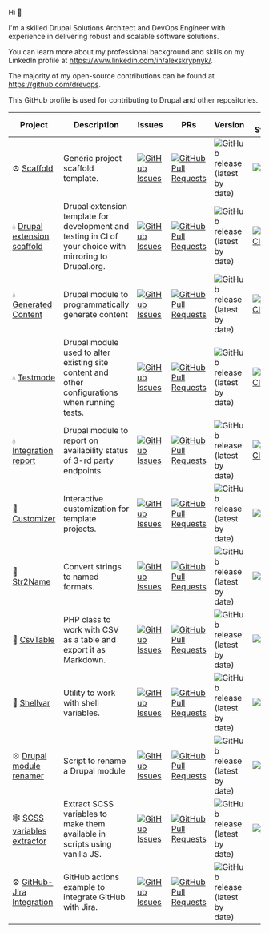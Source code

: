 Hi 👋

I'm a skilled Drupal Solutions Architect and DevOps Engineer with experience in
delivering robust and scalable software solutions.

You can learn more about my professional background and skills on my LinkedIn
profile at https://www.linkedin.com/in/alexskrypnyk/.

The majority of my open-source contributions can be found
at https://github.com/drevops.

This GitHub profile is used for contributing to Drupal and other repositories.

| Project                                                                                  | Description                                                                                              | Issues                                                                                                                                                                          | PRs                                                                                                                                                                                      | Version                                                                                                                     | CI Status                                                                                                                                                                                                   |
|------------------------------------------------------------------------------------------|----------------------------------------------------------------------------------------------------------|---------------------------------------------------------------------------------------------------------------------------------------------------------------------------------|------------------------------------------------------------------------------------------------------------------------------------------------------------------------------------------|-----------------------------------------------------------------------------------------------------------------------------|-------------------------------------------------------------------------------------------------------------------------------------------------------------------------------------------------------------|
| ⚙️ [Scaffold](https://github.com/AlexSkrypnyk/scaffold)                                  | Generic project scaffold template.                                                                       | [![GitHub Issues](https://img.shields.io/github/issues/AlexSkrypnyk/scaffold.svg?label=%20)](https://github.com/AlexSkrypnyk/scaffold/issues)                                   | [![GitHub Pull Requests](https://img.shields.io/github/issues-pr/AlexSkrypnyk/scaffold.svg?label=%20)](https://github.com/AlexSkrypnyk/scaffold/pulls)                                   | ![GitHub release (latest by date)](https://img.shields.io/github/v/release/AlexSkrypnyk/scaffold?label=%20)                 | [![Tests](https://github.com/AlexSkrypnyk/scaffold/actions/workflows/test-php.yml/badge.svg?label=%20)](https://github.com/AlexSkrypnyk/scaffold/actions/workflows/test-php.yml)                            |
| 💧 [Drupal extension scaffold](https://github.com/AlexSkrypnyk/drupal_circleci)          | Drupal extension template for development and testing in CI of your choice with mirroring to Drupal.org. | [![GitHub Issues](https://img.shields.io/github/issues/AlexSkrypnyk/drupal_extension_scaffold.svg?label=%20)](https://github.com/AlexSkrypnyk/drupal_extension_scaffold/issues) | [![GitHub Pull Requests](https://img.shields.io/github/issues-pr/AlexSkrypnyk/drupal_extension_scaffold.svg?label=%20)](https://github.com/AlexSkrypnyk/drupal_extension_scaffold/pulls) | ![GitHub release (latest by date)](https://img.shields.io/github/v/release/AlexSkrypnyk/drupal_circleci?label=%20)          | [![CircleCI](https://circleci.com/gh/AlexSkrypnyk/drupal_extension_scaffold.svg?style=shield)](https://circleci.com/gh/AlexSkrypnyk/drupal_extension_scaffold)                                              |
| 💧 [Generated Content](https://github.com/AlexSkrypnyk/generated_content)                | Drupal module to programmatically generate content                                                       | [![GitHub Issues](https://img.shields.io/github/issues/AlexSkrypnyk/generated_content.svg?label=%20)](https://github.com/AlexSkrypnyk/generated_content/issues)                 | [![GitHub Pull Requests](https://img.shields.io/github/issues-pr/AlexSkrypnyk/generated_content.svg?label=%20)](https://github.com/AlexSkrypnyk/generated_content/pulls)                 | ![GitHub release (latest by date)](https://img.shields.io/github/v/release/AlexSkrypnyk/generated_content?label=%20)        | [![CircleCI](https://circleci.com/gh/AlexSkrypnyk/generated_content.svg?style=shield)](https://circleci.com/gh/AlexSkrypnyk/generated_content)                                                              |
| 💧 [Testmode](https://github.com/AlexSkrypnyk/testmode)                                  | Drupal module used to alter existing site content and other configurations when running tests.           | [![GitHub Issues](https://img.shields.io/github/issues/AlexSkrypnyk/testmode.svg?label=%20)](https://github.com/AlexSkrypnyk/testmode/issues)                                   | [![GitHub Pull Requests](https://img.shields.io/github/issues-pr/AlexSkrypnyk/testmode.svg?label=%20)](https://github.com/AlexSkrypnyk/testmode/pulls)                                   | ![GitHub release (latest by date)](https://img.shields.io/github/v/release/AlexSkrypnyk/testmode?label=%20)                 | [![CircleCI](https://circleci.com/gh/AlexSkrypnyk/testmode.svg?style=shield)](https://circleci.com/gh/AlexSkrypnyk/testmode)                                                                                |
| 💧 [Integration report](https://github.com/AlexSkrypnyk/integration_report)              | Drupal module to report on availability status of 3-rd party endpoints.                                  | [![GitHub Issues](https://img.shields.io/github/issues/AlexSkrypnyk/integration_report.svg?label=%20)](https://github.com/AlexSkrypnyk/integration_report/issues)               | [![GitHub Pull Requests](https://img.shields.io/github/issues-pr/AlexSkrypnyk/integration_report.svg?label=%20)](https://github.com/AlexSkrypnyk/integration_report/pulls)               | ![GitHub release (latest by date)](https://img.shields.io/github/v/release/AlexSkrypnyk/integration_report?label=%20)       | [![CircleCI](https://circleci.com/gh/AlexSkrypnyk/integration_report.svg?style=shield)](https://circleci.com/gh/AlexSkrypnyk/integration_report)                                                            |
| 🐘 [Customizer](https://github.com/AlexSkrypnyk/customizer)                              | Interactive customization for template projects.                                                                        | [![GitHub Issues](https://img.shields.io/github/issues/AlexSkrypnyk/customizer.svg?label=%20)](https://github.com/AlexSkrypnyk/customizer/issues)                               | [![GitHub Pull Requests](https://img.shields.io/github/issues-pr/AlexSkrypnyk/customizer.svg?label=%20)](https://github.com/AlexSkrypnyk/customizer/pulls)                               | ![GitHub release (latest by date)](https://img.shields.io/github/v/release/AlexSkrypnyk/customizer?label=%20)               | [![Tests](https://github.com/AlexSkrypnyk/customizer/actions/workflows/test-php.yml/badge.svg?label=%20)](https://github.com/AlexSkrypnyk/customizer/actions/workflows/test-php.yml)                        |
| 🐘 [Str2Name](https://github.com/AlexSkrypnyk/Str2Name)                                  | Convert strings to named formats.                                                                        | [![GitHub Issues](https://img.shields.io/github/issues/AlexSkrypnyk/Str2Name.svg?label=%20)](https://github.com/AlexSkrypnyk/Str2Name/issues)                                   | [![GitHub Pull Requests](https://img.shields.io/github/issues-pr/AlexSkrypnyk/Str2Name.svg?label=%20)](https://github.com/AlexSkrypnyk/Str2Name/pulls)                                   | ![GitHub release (latest by date)](https://img.shields.io/github/v/release/AlexSkrypnyk/Str2Name?label=%20)                 | [![Tests](https://github.com/AlexSkrypnyk/Str2Name/actions/workflows/test-php.yml/badge.svg?label=%20)](https://github.com/AlexSkrypnyk/Str2Name/actions/workflows/test-php.yml)                            |
| 🐘 [CsvTable](https://github.com/AlexSkrypnyk/CsvTable)                                  | PHP class to work with CSV as a table and export it as Markdown.                                         | [![GitHub Issues](https://img.shields.io/github/issues/AlexSkrypnyk/CsvTable.svg?label=%20)](https://github.com/AlexSkrypnyk/CsvTable/issues)                                   | [![GitHub Pull Requests](https://img.shields.io/github/issues-pr/AlexSkrypnyk/CsvTable.svg?label=%20)](https://github.com/AlexSkrypnyk/CsvTable/pulls)                                   | ![GitHub release (latest by date)](https://img.shields.io/github/v/release/AlexSkrypnyk/CsvTable?label=%20)                 | [![Tests](https://github.com/AlexSkrypnyk/CsvTable/actions/workflows/test-php.yml/badge.svg?label=%20)](https://github.com/AlexSkrypnyk/CsvTable/actions/workflows/test-php.yml)                            |
| 🐘 [Shellvar](https://github.com/AlexSkrypnyk/shellvar)                                  | Utility to work with shell variables.                                                                    | [![GitHub Issues](https://img.shields.io/github/issues/AlexSkrypnyk/shellvar.svg?label=%20)](https://github.com/AlexSkrypnyk/shellvar/issues)                                   | [![GitHub Pull Requests](https://img.shields.io/github/issues-pr/AlexSkrypnyk/shellvar.svg?label=%20)](https://github.com/AlexSkrypnyk/shellvar/pulls)                                   | ![GitHub release (latest by date)](https://img.shields.io/github/v/release/AlexSkrypnyk/shellvar?label=%20)                 | ![Build](https://github.com/AlexSkrypnyk/shellvar/actions/workflows/test-php.yml/badge.svg)                                                                                                                 |                        |
| ⚙️ [Drupal module renamer](https://github.com/AlexSkrypnyk/drupal-module-renamer)        | Script to rename a Drupal module                                                                         | [![GitHub Issues](https://img.shields.io/github/issues/AlexSkrypnyk/drupal-module-renamer.svg?label=%20)](https://github.com/AlexSkrypnyk/drupal-module-renamer/issues)         | [![GitHub Pull Requests](https://img.shields.io/github/issues-pr/AlexSkrypnyk/drupal-module-renamer.svg?label=%20)](https://github.com/AlexSkrypnyk/drupal-module-renamer/pulls)         | ![GitHub release (latest by date)](https://img.shields.io/github/v/release/AlexSkrypnyk/drupal-module-renamer?label=%20)    | [![Test](https://github.com/drevops/drupal-module-renamer/actions/workflows/test.yml/badge.svg)](https://github.com/drevops/drupal-module-renamer/actions/workflows/test.yml)                               |
| 🕸️ [SCSS variables extractor](https://github.com/AlexSkrypnyk/scss-variables-extractor) | Extract SCSS variables to make them available in scripts using vanilla JS.                               | [![GitHub Issues](https://img.shields.io/github/issues/AlexSkrypnyk/scss-variables-extractor.svg?label=%20)](https://github.com/AlexSkrypnyk/scss-variables-extractor/issues)   | [![GitHub Pull Requests](https://img.shields.io/github/issues-pr/AlexSkrypnyk/scss-variables-extractor.svg?label=%20)](https://github.com/AlexSkrypnyk/scss-variables-extractor/pulls)   | ![GitHub release (latest by date)](https://img.shields.io/github/v/release/AlexSkrypnyk/scss-variables-extractor?label=%20) | [![Test](https://github.com/AlexSkrypnyk/scss-variables-extractor/actions/workflows/test-nodejs.yml/badge.svg)](https://github.com/AlexSkrypnyk/scss-variables-extractor/actions/workflows/test-nodejs.yml) |
| ⚙️ [GitHub-Jira Integration](https://github.com/AlexSkrypnyk/github-jira-integration)    | GitHub actions example to integrate GitHub with Jira.                                                    | [![GitHub Issues](https://img.shields.io/github/issues/AlexSkrypnyk/github-jira-integration.svg?label=%20)](https://github.com/AlexSkrypnyk/github-jira-integration/issues)     | [![GitHub Pull Requests](https://img.shields.io/github/issues-pr/AlexSkrypnyk/github-jira-integration.svg?label=%20)](https://github.com/AlexSkrypnyk/github-jira-integration/pulls)     | ![GitHub release (latest by date)](https://img.shields.io/github/v/release/AlexSkrypnyk/github-jira-integration?label=%20)  |                                                                                                                                                                                                             |
